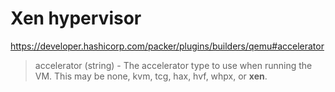 # Xen hypervisor
https://developer.hashicorp.com/packer/plugins/builders/qemu#accelerator

>accelerator (string) - The accelerator type to use when running the VM. This may be none, kvm, tcg, hax, hvf, whpx, or **xen**.
